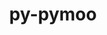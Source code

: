 ---
title: "py-pymoo"
layout: cache
categories: [package, develop]
meta: {"compilers": ["gcc@=11.4.0", "gcc@=9.4.0", "oneapi@=2024.2.1"], "num_specs": 13, "num_specs_by_stack": {"e4s": 5, "e4s-neoverse_v1": 2, "e4s-oneapi": 5, "e4s-power": 1, "root": 13}, "oss": ["ubuntu20.04", "ubuntu22.04"], "platforms": ["linux"], "stacks": ["e4s", "e4s-neoverse_v1", "e4s-oneapi", "e4s-power", "root"], "targets": ["neoverse_v1", "ppc64le", "x86_64_v3"], "versions": ["0.5.0"]}
spec_details: [{"compiler": "oneapi@=2024.2.1", "hash": "2mhr3opobbm7hfxz6nlffhxvvwd5heic", "os": "ubuntu22.04", "platform": "linux", "size": "-", "stacks": ["e4s-oneapi", "root"], "target": "x86_64_v3", "variants": ["build_system=python_pip"], "versions": ["0.5.0"]}, {"compiler": "gcc@=11.4.0", "hash": "5noijyejydfkjshmfxderwgda2gounfd", "os": "ubuntu22.04", "platform": "linux", "size": "-", "stacks": ["e4s-neoverse_v1", "root"], "target": "neoverse_v1", "variants": ["build_system=python_pip"], "versions": ["0.5.0"]}, {"compiler": "oneapi@=2024.2.1", "hash": "7p4xvcrfmx6pcsrw2vjmpzi6mhlklid6", "os": "ubuntu22.04", "platform": "linux", "size": "-", "stacks": ["e4s-oneapi", "root"], "target": "x86_64_v3", "variants": ["build_system=python_pip"], "versions": ["0.5.0"]}, {"compiler": "oneapi@=2024.2.1", "hash": "db2jwaoibmosfmilz723ctm3luz36edz", "os": "ubuntu22.04", "platform": "linux", "size": "-", "stacks": ["e4s-oneapi", "root"], "target": "x86_64_v3", "variants": ["build_system=python_pip"], "versions": ["0.5.0"]}, {"compiler": "gcc@=9.4.0", "hash": "gzbgczv5erddv46z33exksjvs4ftwk4b", "os": "ubuntu20.04", "platform": "linux", "size": "-", "stacks": ["e4s-power", "root"], "target": "ppc64le", "variants": ["build_system=python_pip"], "versions": ["0.5.0"]}, {"compiler": "gcc@=11.4.0", "hash": "hm7dl234qer2ntuc3ma27m5g3tjlzoyl", "os": "ubuntu22.04", "platform": "linux", "size": "-", "stacks": ["e4s", "root"], "target": "x86_64_v3", "variants": ["build_system=python_pip"], "versions": ["0.5.0"]}, {"compiler": "gcc@=11.4.0", "hash": "jikovohaorigoaolzlgnhdfz6qjemoie", "os": "ubuntu22.04", "platform": "linux", "size": "-", "stacks": ["e4s", "root"], "target": "x86_64_v3", "variants": ["build_system=python_pip"], "versions": ["0.5.0"]}, {"compiler": "gcc@=11.4.0", "hash": "knrs574nq3qetocswk6lh4u4v5ft3bsa", "os": "ubuntu22.04", "platform": "linux", "size": "-", "stacks": ["e4s", "root"], "target": "x86_64_v3", "variants": ["build_system=python_pip"], "versions": ["0.5.0"]}, {"compiler": "gcc@=11.4.0", "hash": "ntirb3yl2rutjrhfupmytu62lrgphaxg", "os": "ubuntu22.04", "platform": "linux", "size": "-", "stacks": ["e4s", "root"], "target": "x86_64_v3", "variants": ["build_system=python_pip"], "versions": ["0.5.0"]}, {"compiler": "gcc@=11.4.0", "hash": "pcvfhwyw74jqjs3ccsph7ovjx3djg6an", "os": "ubuntu22.04", "platform": "linux", "size": "-", "stacks": ["e4s", "root"], "target": "x86_64_v3", "variants": ["build_system=python_pip"], "versions": ["0.5.0"]}, {"compiler": "oneapi@=2024.2.1", "hash": "raahiznksiqyct2uykyunm2z3hfwcih7", "os": "ubuntu22.04", "platform": "linux", "size": "-", "stacks": ["e4s-oneapi", "root"], "target": "x86_64_v3", "variants": ["build_system=python_pip"], "versions": ["0.5.0"]}, {"compiler": "gcc@=11.4.0", "hash": "rxukgwzrxqxdicrjyzxn2yiur3niitky", "os": "ubuntu22.04", "platform": "linux", "size": "-", "stacks": ["e4s-neoverse_v1", "root"], "target": "neoverse_v1", "variants": ["build_system=python_pip"], "versions": ["0.5.0"]}, {"compiler": "oneapi@=2024.2.1", "hash": "udpgmzlja73klfprugvah2lddkvlf356", "os": "ubuntu22.04", "platform": "linux", "size": "-", "stacks": ["e4s-oneapi", "root"], "target": "x86_64_v3", "variants": ["build_system=python_pip"], "versions": ["0.5.0"]}]
---